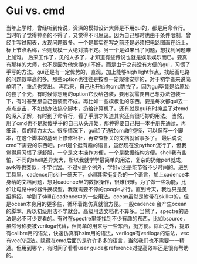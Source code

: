 # Gui vs. cmd
当年上学时，曾经听到传说，资深的模拟设计大师是不用gui的，都是用命令行。当时听了觉得神奇的不得了，又觉得不可思议。因为自己那时也由于条件限制，曾经手写过网表，发现问题很多。一个是其实在写之前还是必须把电路图画在纸上，标上节点名称，否则规模一大绝对搞不定。另一个是如果出了问题，想找到问题难上加难。
后来工作了，见的人多了，才知道有些传说也就是娱乐娱乐而已。要真有那样的大师，也不是因为他觉得gui不好，而是由于之前没有方便的gui，习惯了手写的方法。gui还是有一定优势的，直观，加上能够high light节点，找起画电路的问题效率高的多。那些option也往往是按照一定规律安排的，对于初学者来说简单明了，重点也突出。
再后来，自己也开始向cmd靠拢了。因为gui毕竟是给原始的套了个壳，有时候你想用的option它没给包装，要用就需要自己想办法包装一下，有时甚至想自己包装而不成。再比如一些模板化的东西，要是每次都gui去一点点点击，不如想办法搞个脚本，扔给计算机了。还有就是gui有时掩盖了对cmd的深入了解，有时到了命令行，看了手册才知道其实还有很巧妙的用法。
当然，用了cmd也不是就傻乎乎的自己从头开始，那种得要自己把一本手册先通读，再细读，费的精力太大。很多情况下，gui给了通往cmd的捷径，可以保存一个脚本，在这个脚本的基础上修修补补，再查查相关的文档就省事多了。
最后说说cmd下需要的东西吧。perl是个挺有趣的语言，虽然现在没python流行了，但我觉得用习惯了挺舒服，一个是文本操作方便，一个是数据结构方便。shell我有些怕，不同的shell差异太大，所以我就学学最简单的用法，复杂的扔给perl就成，awk等也类似，不学也罢。不过vi是个例外，学好vi还是能节省不少时间的。进到工具里，cadence用skill一统天下，skill其实挺复杂的一个语言，加上cadence本身给的文档问题，想对cadence里的数据操作，很难很难。为了做一些功能，比如让电路中的器件换模型，我就需要不停的google才行。直到今天，我也只是见招拆招，学到了skill在cadence中的一些用法。ocean虽然是附带在skill中的，但是ocean本身用的更多些，循环着跑仿真就很方便。一般cadence 会产生ocean的脚本，所以初级用法不学就会。高级用法文档也不算多。当然了，spectre的语法是必不可少要看的。有时在spectre里能找到不少有趣的东西，比如bsource，虽然号称要被veriloga代替，但简单的用来写一些东西，挺方便。除此之外，提取有calibre用的语法，快速仿真有hsim用的语法，veriloga有veriloga的语法，vec有vec的语法。隐藏在cmd后面的是许许多多的语言，当然我们也不需要一一精通。但用到哪个，有时间了看看user guide和reference对提高效率还是很有帮助的。
 

